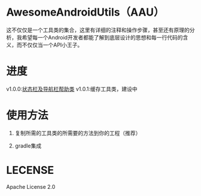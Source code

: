 # AwesomeAndroidUtils（AAU）

这不仅仅是一个工具类的集合，这里有详细的注释和操作步骤，甚至还有原理的分析，我希望每一个Android开发者都能了解到底层设计的思想和每一行代码的含义，而不仅仅当一个API小王子。

# 进度

v1.0.0:[状态栏及导航栏帮助类](/MD/BarsHelper.md)
v1.0.1:缓存工具类，建设中

# 使用方法

1. 复制所需的工具类的所需要的方法到你的工程（推荐）

2. gradle集成


# LECENSE

Apache License 2.0